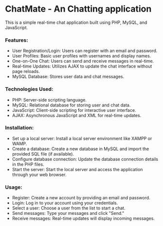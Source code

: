 
# ChatMate - An Chatting application
This is a simple real-time chat application built using PHP, MySQL, and JavaScript.

### Features:

- User Registration/Login: Users can register with an email and password.
- User Profiles: Basic user profiles with usernames and display names.
- One-on-One Chat: Users can send and receive messages in real-time.
- Real-time Updates: Utilizes AJAX to update the chat interface without page reloads.
- MySQL Database: Stores user data and chat messages.

### Technologies Used:

- PHP: Server-side scripting language.
- MySQL: Relational database for storing user and chat data.
- JavaScript: Client-side scripting for interactive user interface.
- AJAX: Asynchronous JavaScript and XML for real-time updates.

### Installation:

- Set up a local server: Install a local server environment like XAMPP or WAMP.
- Create a database: Create a new database in MySQL and import the provided SQL file (if available).
- Configure database connection: Update the database connection details in the PHP files.
- Start the server: Start the local server and access the application through your web browser.

### Usage:

- Register: Create a new account by providing an email and password.
- Login: Log in to your account using your credentials.
- Select a user: Choose a user from the list to start a chat.
- Send messages: Type your messages and click "Send."
- Receive messages: Real-time updates will display incoming messages.

  
